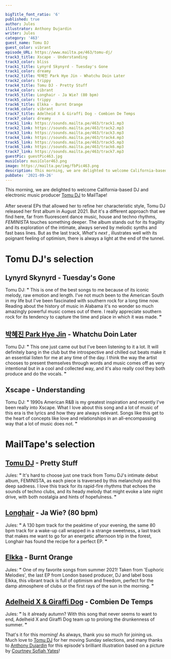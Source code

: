 ```yaml
---

bigTitle_font_ratio: '6'
published: true
author: Jules
illustrator: Anthony Dujardin
writer: Jules
category: '463'
guest_name: Tomu DJ
guest_color: vibrant
episode_URL: https://www.mailta.pe/463/tomu-dj/
track3_title: Xscape - Understanding
track3_color: bliss
track1_title: Lynyrd Skynyrd - Tuesday's Gone
track1_color: dreamy
track2_title: 박혜진 Park Hye Jin - Whatchu Doin Later
track2_color: trippy
track4_title: Tomu DJ - Pretty Stuff
track4_color: vibrant
track5_title: Longhair - Ja Wie? (80 bpm)
track5_color: trippy
track6_title: Elkka - Burnt Orange
track6_color: vibrant
track7_title: Adelheid X & Giraffi Dog - Combien De Temps
track7_color: dreamy
track1_link: https://sounds.mailta.pe/463/track1.mp3
track2_link: https://sounds.mailta.pe/463/track2.mp3
track3_link: https://sounds.mailta.pe/463/track3.mp3
track4_link: https://sounds.mailta.pe/463/track4.mp3
track5_link: https://sounds.mailta.pe/463/track5.mp3
track6_link: https://sounds.mailta.pe/463/track6.mp3
track7_link: https://sounds.mailta.pe/463/track7.mp3
guestPic: guestPic463.jpg
musiColor: musiColor463.png
image: https://mailta.pe/img/fbPic463.png
description: This morning, we are delighted to welcome California-based DJ and electronic music producer Tomu DJ to MailTape!  After several EPs that allowed her to refine her characteristic style, Tomu DJ released her first album in August 2021. But it's a different approach that we find here, far from fluorescent dance music, house and techno rhythms, FEMINISTA touches something deeper. The album stands out for its fragility and its exploration of the intimate, always served by melodic synths and fast bass lines. But as the last track,  What's next, illustrates well with its poignant feeling of optimism, there is always a light at the end of the tunnel.
pubDate: '2021-09-26'
---
```

 This morning, we are delighted to welcome California-based DJ and electronic music producer [Tomu DJ](http://tomu.dj/) to MailTape!
<br><br>
After several EPs that allowed her to refine her characteristic style, Tomu DJ released her first album in August 2021. But it's a different approach that we find here, far from fluorescent dance music, house and techno rhythms, <i> FEMINISTA </i> touches something deeper. The album stands out for its fragility and its exploration of the intimate, always served by melodic synths and fast bass lines. But as the last track, <i> What's next </i>, illustrates well with its poignant feeling of optimism, there is always a light at the end of the tunnel.



# Tomu DJ's selection

## Lynyrd Skynyrd - Tuesday's Gone
Tomu DJ: **"** This is one of the best songs to me because of its iconic melody, raw emotion and length. I've not much been to the American South in my life but I've been fascinated with southern rock for a long time now. Reading about the history of music in Alabama it's no wonder so much amazingly powerful music comes out of there. I really appreciate southern rock for its tendency to capture the time and place in which it was made. **"** 

## [박혜진 Park Hye Jin](https://parkhyejin.bandcamp.com/) - Whatchu Doin Later
Tomu DJ: **"** This one just came out but I've been listening to it a lot. It will definitely bang in the club but the introspective and chilled out beats make it an essential listen for me at any time of the day. I think the way the artist chooses to present themselves through words and music comes off as very intentional but in a cool and collected way, and it's also really cool they both produce and do the vocals. **"** 

## Xscape - Understanding
Tomu DJ: **"** 1990s American R&B is my greatest inspiration and recently I've been really into Xscape. What I love about this song and a lot of music of this era is the lyrics and how they are always relevant. Songs like this get to the heart of concepts like love and relationships in an all-encompassing way that a lot of music does not. **"** 


# MailTape's selection

## [Tomu DJ](http://tomu.dj/) - Pretty Stuff
Jules: **"** It's hard to choose just one track from Tomu DJ's intimate debut album, FEMINISTA, as each piece is traversed by this melancholy and this deep sadness. I love this track for its rapid-fire rhythms that echoes the sounds of techno clubs, and its heady melody that might evoke a late night drive, with both nostalgia and hints of hopefulness. **"** 

## [Longhair](https://longhairlive.bandcamp.com/) - Ja Wie? (80 bpm)
Jules: **"** A 130 bpm track for the peaktime of your evening, the same 80 bpm track for a wake-up call wrapped in a strange sweetness, a last track that makes me want to go for an energetic afternoon trip in the forest, Longhair has found the recipe for a perfect EP. **"** 

## [Elkka](https://elkka.bandcamp.com/) - Burnt Orange
Jules: **"** One of my favorite songs from summer 2021! Taken from 'Euphoric Melodies', the last EP from London based producer, DJ and label boss Elkka, this vibrant track is full of optimism and freedom, perfect for the damp atmosphere of clubs or the first rays of the sun in the morning. **"** 

## [Adelheid X & Giraffi Dog](https://doomchakratapes.bandcamp.com/album/adelheid-x-giraffi-dog-combien-de-temps) - Combien De Temps
Jules: **"** Is it already autumn? With this song that never seems to want to end, Adelheid X and Giraffi Dog team up to prolong the drunkenness of summer. **"** 


That's it for this morning! As always, thank you so much for joining us. Much love to [Tomu DJ](http://tomu.dj/) for her moving Sunday selections, and many thanks to [Anthony Dujardin](https://www.instagram.com/fromthegarden/?hl=en) for this episode's brilliant illustration based on a picture by [Courtney Sofiah Yates](https://courtney-yates.com/)!

